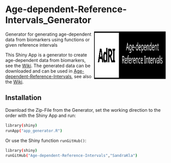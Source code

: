 # Age-dependent-Reference-Intervals_Generator 

<img src="Logo.svg" width="225px" height="150px" align="right"/>

Generator for generating age-dependent data from biomarkers using functions or given reference intervals


This Shiny App is a generator to create age-dependent data from biomarkers, see the [Wiki](https://github.com/SandraKla/Age-dependent-Reference-Intervals_Generator/wiki). The generated data can be downloaded and can be used in [Age-dependent-Reference-Intervals](https://github.com/SandraKla/Age-dependent-Reference-Intervals), see also the [Wiki](https://github.com/SandraKla/Age-dependent-Reference-Intervals/wiki/Data-from-Generator). 

## Installation

Download the Zip-File from the Generator, set the working direction to the order with the Shiny App and run:

```bash
library(shiny)
runApp("app_generator.R")
```
Or use the Shiny function ```runGitHub()```:

```bash
library(shiny)
runGitHub("Age-dependent-Reference-Intervals","SandraKla")
```
